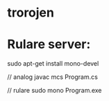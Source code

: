 # trorojen

# Rulare server:

sudo apt-get install mono-devel

// analog javac
mcs Program.cs

// rulare
sudo mono Program.exe
